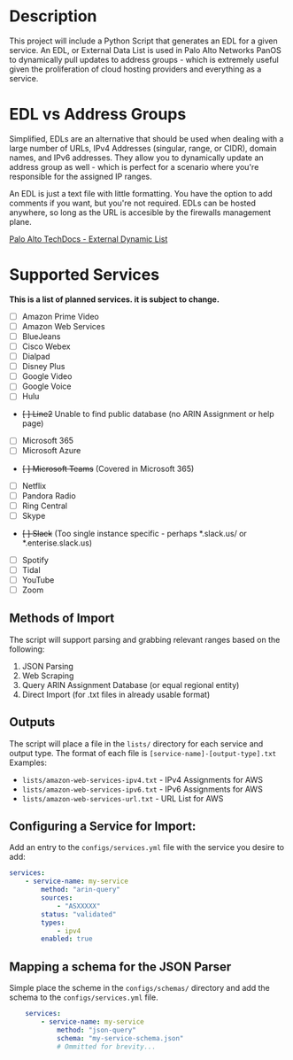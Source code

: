 # Description
This project will include a Python Script that generates an EDL for a given service. An EDL, or External Data List is used in Palo Alto Networks PanOS to dynamically pull updates to address groups - which is extremely useful given the proliferation of cloud hosting providers and everything as a service.
# EDL vs Address Groups
Simplified, EDLs are an alternative that should be used when dealing with a large number of URLs, IPv4 Addresses (singular, range, or CIDR), domain names, and IPv6 addresses. They allow you to dynamically update an address group as well - which is perfect for a scenario where you're responsible for the assigned IP ranges.

An EDL is just a text file with little formatting. You have the option to add comments if you want, but you're not required. EDLs can be hosted anywhere, so long as the URL is accesible by the firewalls management plane.

[Palo Alto TechDocs - External Dynamic List](https://docs.paloaltonetworks.com/pan-os/9-1/pan-os-admin/policy/use-an-external-dynamic-list-in-policy/external-dynamic-list)
# Supported Services
__This is a list of planned services. it is subject to change.__
- [ ] Amazon Prime Video
- [ ] Amazon Web Services
- [ ] BlueJeans
- [ ] Cisco Webex
- [ ] Dialpad
- [ ] Disney Plus
- [ ] Google Video
- [ ] Google Voice
- [ ] Hulu
- ~~[ ] Line2~~ Unable to find public database (no ARIN Assignment or help page)
- [ ] Microsoft 365 
- [ ] Microsoft Azure
- ~~[ ] Microsoft Teams~~ (Covered in Microsoft 365)
- [ ] Netflix
- [ ] Pandora Radio
- [ ] Ring Central
- [ ] Skype
- ~~[ ] Slack~~ (Too single instance specific - perhaps \*.slack.us/ or \*.enterise.slack.us)
- [ ] Spotify
- [ ] Tidal
- [ ] YouTube
- [ ] Zoom
## Methods of Import
The script will support parsing and grabbing relevant ranges based on the following:
1. JSON Parsing
2. Web Scraping
3. Query ARIN Assignment Database (or equal regional entity)
4. Direct Import (for .txt files in already usable format)
## Outputs
The script will place a file in the `lists/` directory for each service and output type. The format of each file is `[service-name]-[output-type].txt` Examples:
* `lists/amazon-web-services-ipv4.txt` - IPv4 Assignments for AWS
* `lists/amazon-web-services-ipv6.txt` - IPv6 Assignments for AWS
* `lists/amazon-web-services-url.txt` - URL List for AWS
## Configuring a Service for Import:
Add an entry to the `configs/services.yml` file with the service you desire to add: 
```yaml
services:
    - service-name: my-service
        method: "arin-query"
        sources:
            - "ASXXXXX"
        status: "validated"
        types:
            - ipv4
        enabled: true
```
## Mapping a schema for the JSON Parser
Simple place the scheme in the `configs/schemas/` directory and add the schema to the `configs/services.yml` file.
```yaml
    services:
        - service-name: my-service
            method: "json-query"
            schema: "my-service-schema.json"
            # Ommitted for brevity...
```